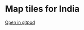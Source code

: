 # Map tiles for India
[Open in gitpod](https://gitpod.io/#https://github.com/Mr-Sunglasses/map-tiles)